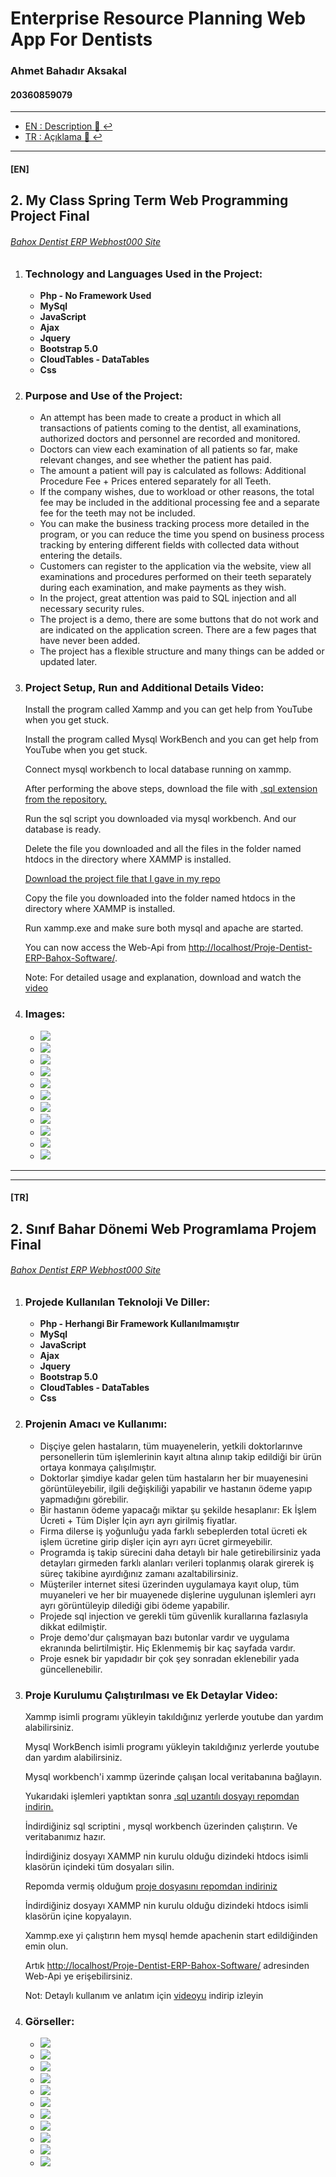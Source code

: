 # Enterprise Resource Planning Web App For Dentists

### Ahmet Bahadır Aksakal

#### 20360859079

****

- [EN : Description :book: :leftwards_arrow_with_hook:](#en)  
- [TR : Açıklama :book: :leftwards_arrow_with_hook:](#tr)

****

#### [EN]

## 2\. My Class Spring Term Web Programming Project Final

###### [Bahox Dentist ERP Webhost000 Site](https://bahoxdentisterp.000webhostapp.com/)

1. ### Technology and Languages Used in the Project:
    
     * **Php - No Framework Used**
     * **MySql**
     * **JavaScript**
     * **Ajax**
     * **Jquery**
     * **Bootstrap 5.0**
     * **CloudTables - DataTables**
     * **Css**
       
2. ### Purpose and Use of the Project:
    
     * An attempt has been made to create a product in which all transactions of patients coming to the dentist, all examinations, authorized doctors and personnel are recorded and monitored.
     * Doctors can view each examination of all patients so far, make relevant changes, and see whether the patient has paid.
     * The amount a patient will pay is calculated as follows: Additional Procedure Fee + Prices entered separately for all Teeth.
     * If the company wishes, due to workload or other reasons, the total fee may be included in the additional processing fee and a separate fee for the teeth may not be included.
     * You can make the business tracking process more detailed in the program, or you can reduce the time you spend on business process tracking by entering different fields with collected data without entering the details.
     * Customers can register to the application via the website, view all examinations and procedures performed on their teeth separately during each examination, and make payments as they wish.
     * In the project, great attention was paid to SQL injection and all necessary security rules.
     * The project is a demo, there are some buttons that do not work and are indicated on the application screen. There are a few pages that have never been added.
     * The project has a flexible structure and many things can be added or updated later.

3. ### Project Setup, Run and Additional Details Video:

     Install the program called Xammp and you can get help from YouTube when you get stuck.
    
     Install the program called Mysql WorkBench and you can get help from YouTube when you get stuck.
    
     Connect mysql workbench to local database running on xammp.
    
     After performing the above steps, download the file with [.sql extension from the repository.](https://github.com/bahadraksakal/Dentist-ERP-FULL/blob/main/proje%20dentist%20erp.sql)
    
     Run the sql script you downloaded via mysql workbench. And our database is ready.
    
     Delete the file you downloaded and all the files in the folder named htdocs in the directory where XAMMP is installed.
    
     [Download the project file that I gave in my repo](https://github.com/bahadraksakal/Dentist-ERP-FULL/tree/main/Proje-Dentist-ERP-Bahox-Software)
    
     Copy the file you downloaded into the folder named htdocs in the directory where XAMMP is installed.
    
     Run xammp.exe and make sure both mysql and apache are started.
    
     You can now access the Web-Api from [http://localhost/Proje-Dentist-ERP-Bahox-Software/](http://localhost/Proje-Dentist-ERP-Bahox-Software/).
    
     Note: For detailed usage and explanation, download and watch the [video](https://github.com/bahadraksakal/Dentist-ERP-FULL/blob/main/dentist-erp-tanitim-kurulum.mp4)

4. ### Images:
    
    *   ![](proje-tanitim-img-video/dentist-erp-musteri-kayit.png)
    *   ![](proje-tanitim-img-video/dentist-erp-musteri-anasayfa.png)
    *   ![](proje-tanitim-img-video/dentist-erp-musteri-borcOdeme.png)
    *   ![](proje-tanitim-img-video/dentist-erp-musteri-borcOdemeErr.png)
    *   ![](proje-tanitim-img-video/dentist-erp-yetkili-kayit.png)
    *   ![](proje-tanitim-img-video/dentist-erp-yetkili-anasayfa.png)
    *   ![](proje-tanitim-img-video/dentist-erp-yetkili-musGuncelle.png)
    *   ![](proje-tanitim-img-video/dentist-erp-yetkili-musGuncelleErr.png)
    *   ![](proje-tanitim-img-video/dentist-erp-yetkili-musSil.png)
    *   ![](proje-tanitim-img-video/dentist-erp-yetkili-musGit.png)
    *   ![](proje-tanitim-img-video/dentist-erp-yetkili-musDisDetay.png)
       

****
****


#### [TR]

## 2\. Sınıf Bahar Dönemi Web Programlama Projem Final

###### [Bahox Dentist ERP Webhost000 Site](https://bahoxdentisterp.000webhostapp.com/)

1.  ### Projede Kullanılan Teknoloji Ve Diller:
    
    *   **Php - Herhangi Bir Framework Kullanılmamıştır**
    *   **MySql**
    *   **JavaScript**
    *   **Ajax**
    *   **Jquery**
    *   **Bootstrap 5.0**
    *   **CloudTables - DataTables**
    *   **Css**
2.  ### Projenin Amacı ve Kullanımı:
    
    *   Dişçiye gelen hastaların, tüm muayenelerin, yetkili doktorlarınve personellerin tüm işlemlerinin kayıt altına alınıp takip edildiği bir ürün ortaya konmaya çalışılmıştır.
    *   Doktorlar şimdiye kadar gelen tüm hastaların her bir muayenesini görüntüleyebilir, ilgili değişkiliği yapabilir ve hastanın ödeme yapıp yapmadığını görebilir.
    *   Bir hastanın ödeme yapacağı miktar şu şekilde hesaplanır: Ek İşlem Ücreti + Tüm Dişler İçin ayrı ayrı girilmiş fiyatlar.
    *   Firma dilerse iş yoğunluğu yada farklı sebeplerden total ücreti ek işlem ücretine girip dişler için ayrı ayrı ücret girmeyebilir.
    *   Programda iş takip sürecini daha detaylı bir hale getirebilirsiniz yada detayları girmeden farklı alanları verileri toplanmış olarak girerek iş süreç takibine ayırdığınız zamanı azaltabilirsiniz.
    *   Müşteriler internet sitesi üzerinden uygulamaya kayıt olup, tüm muyaneleri ve her bir muayenede dişlerine uygulunan işlemleri ayrı ayrı görüntüleyip dilediği gibi ödeme yapabilir.
    *   Projede sql injection ve gerekli tüm güvenlik kurallarına fazlasıyla dikkat edilmiştir.
    *   Proje demo'dur çalışmayan bazı butonlar vardır ve uygulama ekranında belirtilmiştir. Hiç Eklenmemiş bir kaç sayfada vardır.
    *   Proje esnek bir yapıdadır bir çok şey sonradan eklenebilir yada güncellenebilir.

3.  ### Proje Kurulumu Çalıştırılması ve Ek Detaylar Video:

    Xammp isimli programı yükleyin takıldığınız yerlerde youtube dan yardım alabilirsiniz.
    
    Mysql WorkBench isimli programı yükleyin takıldığınız yerlerde youtube dan yardım alabilirsiniz.
    
    Mysql workbench'i xammp üzerinde çalışan local veritabanına bağlayın.
    
    Yukarıdaki işlemleri yaptıktan sonra [.sql uzantılı dosyayı repomdan indirin.](https://github.com/bahadraksakal/Dentist-ERP-FULL/blob/main/proje%20dentist%20erp.sql)
    
    İndirdiğiniz sql scriptini , mysql workbench üzerinden çalıştırın. Ve veritabanımız hazır.
    
    İndirdiğiniz dosyayı XAMMP nin kurulu olduğu dizindeki htdocs isimli klasörün içindeki tüm dosyaları silin.
    
    Repomda vermiş olduğum [proje dosyasını repomdan indiriniz](https://github.com/bahadraksakal/Dentist-ERP-FULL/tree/main/Proje-Dentist-ERP-Bahox-Software)
    
    İndirdiğiniz dosyayı XAMMP nin kurulu olduğu dizindeki htdocs isimli klasörün içine kopyalayın.
    
    Xammp.exe yi çalıştırın hem mysql hemde apachenin start edildiğinden emin olun.
    
    Artık [http://localhost/Proje-Dentist-ERP-Bahox-Software/](http://localhost/Proje-Dentist-ERP-Bahox-Software/) adresinden Web-Api ye erişebilirsiniz.
    
    Not: Detaylı kullanım ve anlatım için [videoyu](https://github.com/bahadraksakal/Dentist-ERP-FULL/blob/main/dentist-erp-tanitim-kurulum.mp4) indirip izleyin

4.  ### Görseller:
    
    *   ![](proje-tanitim-img-video/dentist-erp-musteri-kayit.png)
    *   ![](proje-tanitim-img-video/dentist-erp-musteri-anasayfa.png)
    *   ![](proje-tanitim-img-video/dentist-erp-musteri-borcOdeme.png)
    *   ![](proje-tanitim-img-video/dentist-erp-musteri-borcOdemeErr.png)
    *   ![](proje-tanitim-img-video/dentist-erp-yetkili-kayit.png)
    *   ![](proje-tanitim-img-video/dentist-erp-yetkili-anasayfa.png)
    *   ![](proje-tanitim-img-video/dentist-erp-yetkili-musGuncelle.png)
    *   ![](proje-tanitim-img-video/dentist-erp-yetkili-musGuncelleErr.png)
    *   ![](proje-tanitim-img-video/dentist-erp-yetkili-musSil.png)
    *   ![](proje-tanitim-img-video/dentist-erp-yetkili-musGit.png)
    *   ![](proje-tanitim-img-video/dentist-erp-yetkili-musDisDetay.png)
